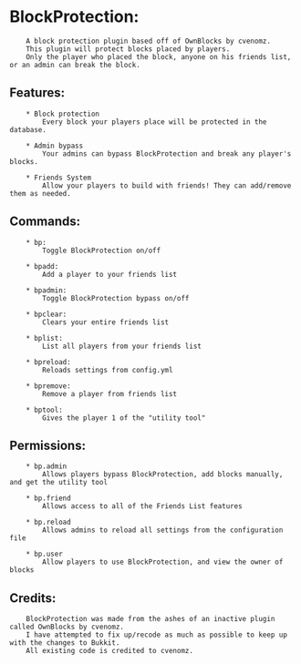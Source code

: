 BlockProtection:
=
		A block protection plugin based off of OwnBlocks by cvenomz. 
		This plugin will protect blocks placed by players. 
		Only the player who placed the block, anyone on his friends list, or an admin can break the block. 

Features:
--
		* Block protection 
			Every block your players place will be protected in the database.
			
		* Admin bypass
			Your admins can bypass BlockProtection and break any player's blocks.
			
		* Friends System
			Allow your players to build with friends! They can add/remove them as needed.

Commands:
--
		* bp:
			Toggle BlockProtection on/off

		* bpadd:
			Add a player to your friends list 

		* bpadmin:
			Toggle BlockProtection bypass on/off

		* bpclear:
			Clears your entire friends list

		* bplist:
			List all players from your friends list

		* bpreload:
			Reloads settings from config.yml

		* bpremove:
			Remove a player from friends list

		* bptool:
			Gives the player 1 of the "utility tool"
 
Permissions:
--
		* bp.admin
			Allows players bypass BlockProtection, add blocks manually, and get the utility tool

		* bp.friend
			Allows access to all of the Friends List features 

		* bp.reload
			Allows admins to reload all settings from the configuration file

		* bp.user
			Allow players to use BlockProtection, and view the owner of blocks


Credits:
-
		BlockProtection was made from the ashes of an inactive plugin called OwnBlocks by cvenomz.
		I have attempted to fix up/recode as much as possible to keep up with the changes to Bukkit.
		All existing code is credited to cvenomz.

